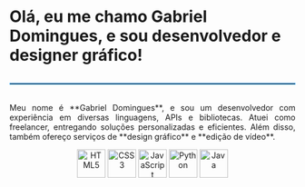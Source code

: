 # Olá, eu me chamo Gabriel Domingues, e sou desenvolvedor e designer gráfico!

<hr style="border: 1px solid #45aaf2; margin: 2rem 0;">

<p align="justify">
  Meu nome é **Gabriel Domingues**, e sou um desenvolvedor com experiência em diversas linguagens, APIs e bibliotecas. Atuei como freelancer, entregando soluções personalizadas e eficientes. Além disso, também ofereço serviços de **design gráfico** e **edição de vídeo**.
</p>

<div align="center">
  <img src="https://cdn.jsdelivr.net/gh/devicons/devicon/icons/html5/html5-original.svg" alt="HTML5" width="50" height="50">
  <img src="https://cdn.jsdelivr.net/gh/devicons/devicon/icons/css3/css3-original.svg" alt="CSS3" width="50" height="50">
  <img src="https://cdn.jsdelivr.net/gh/devicons/devicon/icons/javascript/javascript-original.svg" alt="JavaScript" width="50" height="50">
  <img src="https://cdn.jsdelivr.net/gh/devicons/devicon/icons/python/python-original.svg" alt="Python" width="50" height="50">
  <img src="https://cdn.jsdelivr.net/gh/devicons/devicon/icons/java/java-original.svg" alt="Java" width="50" height="50">
</div>

